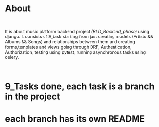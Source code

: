 # About 
<br/>

It is about music platform backend project *(BLD_Backend_phase)* using django.
It consists of 9_task starting from just creating models (Artists && Albums && Songs) and relationships between them and creating forms,templates and views going through DRF, Authentication, Authorization, testing using pytest, running asynchronous tasks using celery.

<br/>

# 9_Tasks done, each task is a branch in the project

# each branch has its own README

